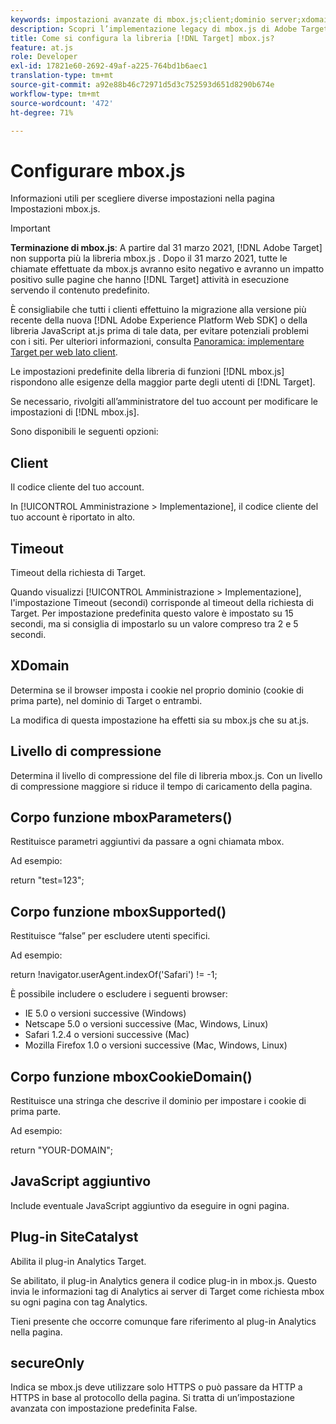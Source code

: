 ```yaml
---
keywords: impostazioni avanzate di mbox.js;client;dominio server;xdomain;livello di compressione;supporto id sessione client;secureOnly;supporto id pc client;passare una pagina;URL di riferimento;livello di traffico;durata del traffico;funzione mboxParameters();funzione mboxSupported();funzione mboxCookieDomain();JavaScript extra;plug-in SiteCatalyst;mbox.js come JavaScript autoestraente;visualizzazione momentanea di altri contenuti;nascondere il corpo;corpo nascosto
description: Scopri l’implementazione legacy di mbox.js di Adobe Target. Esegui la migrazione a Adobe Experience Platform Web SDK (AEP Web SDK) o all’ultima versione di at.js.
title: Come si configura la libreria [!DNL Target] mbox.js?
feature: at.js
role: Developer
exl-id: 17821e60-2692-49af-a225-764bd1b6aec1
translation-type: tm+mt
source-git-commit: a92e88b46c72971d5d3c752593d651d8290b674e
workflow-type: tm+mt
source-wordcount: '472'
ht-degree: 71%

---
```


# Configurare mbox.js

Informazioni utili per scegliere diverse impostazioni nella pagina Impostazioni mbox.js.

>[!IMPORTANT]
>
>**Terminazione di mbox.js**: A partire dal 31 marzo 2021,  [!DNL Adobe Target] non supporta più la libreria mbox.js . Dopo il 31 marzo 2021, tutte le chiamate effettuate da mbox.js avranno esito negativo e avranno un impatto positivo sulle pagine che hanno [!DNL Target] attività in esecuzione servendo il contenuto predefinito.
>
>È consigliabile che tutti i clienti effettuino la migrazione alla versione più recente della nuova [!DNL Adobe Experience Platform Web SDK] o della libreria JavaScript at.js prima di tale data, per evitare potenziali problemi con i siti. Per ulteriori informazioni, consulta [Panoramica: implementare Target per web lato client](/help/c-implementing-target/c-implementing-target-for-client-side-web/implement-target-for-client-side-web.md).

Le impostazioni predefinite della libreria di funzioni [!DNL mbox.js] rispondono alle esigenze della maggior parte degli utenti di [!DNL Target].

Se necessario, rivolgiti all’amministratore del tuo account per modificare le impostazioni di [!DNL mbox.js].

Sono disponibili le seguenti opzioni:

## Client

Il codice cliente del tuo account.

In [!UICONTROL Amministrazione > Implementazione], il codice cliente del tuo account è riportato in alto.

## Timeout

Timeout della richiesta di Target.

Quando visualizzi [!UICONTROL Amministrazione > Implementazione], l&#39;impostazione Timeout (secondi) corrisponde al timeout della richiesta di Target. Per impostazione predefinita questo valore è impostato su 15 secondi, ma si consiglia di impostarlo su un valore compreso tra 2 e 5 secondi.

## XDomain

Determina se il browser imposta i cookie nel proprio dominio (cookie di prima parte), nel dominio di Target o entrambi.

La modifica di questa impostazione ha effetti sia su mbox.js che su at.js.

## Livello di compressione

Determina il livello di compressione del file di libreria mbox.js. Con un livello di compressione maggiore si riduce il tempo di caricamento della pagina.

## Corpo funzione mboxParameters()

Restituisce parametri aggiuntivi da passare a ogni chiamata mbox.

Ad esempio:

return &quot;test=123&quot;;

## Corpo funzione mboxSupported()

Restituisce “false” per escludere utenti specifici.

Ad esempio:

return !navigator.userAgent.indexOf(&#39;Safari&#39;) != -1;

È possibile includere o escludere i seguenti browser:

* IE 5.0 o versioni successive (Windows)
* Netscape 5.0 o versioni successive (Mac, Windows, Linux)
* Safari 1.2.4 o versioni successive (Mac)
* Mozilla Firefox 1.0 o versioni successive (Mac, Windows, Linux)

## Corpo funzione mboxCookieDomain()

Restituisce una stringa che descrive il dominio per impostare i cookie di prima parte.

Ad esempio:

return &quot;YOUR-DOMAIN&quot;;

## JavaScript aggiuntivo

Include eventuale JavaScript aggiuntivo da eseguire in ogni pagina.

## Plug-in SiteCatalyst

Abilita il plug-in Analytics Target.

Se abilitato, il plug-in Analytics genera il codice plug-in in mbox.js. Questo invia le informazioni tag di Analytics ai server di Target come richiesta mbox su ogni pagina con tag Analytics.

Tieni presente che occorre comunque fare riferimento al plug-in Analytics nella pagina.

## secureOnly

Indica se mbox.js deve utilizzare solo HTTPS o può passare da HTTP a HTTPS in base al protocollo della pagina. Si tratta di un’impostazione avanzata con impostazione predefinita False.
